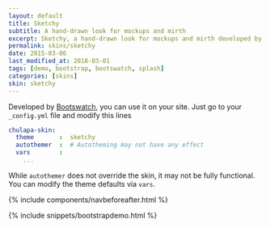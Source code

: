 ```yaml
---
layout: default
title: Sketchy
subtitle: A hand-drawn look for mockups and mirth
excerpt: Sketchy, a hand-drawn look for mockups and mirth developed by Bootswatch.
permalink: skins/sketchy
date: 2015-03-06
last_modified_at: 2018-03-01
tags: [demo, bootstrap, bootswatch, splash]
categories: [skins]
skin: sketchy
---
```



Developed by [Bootswatch](https://bootswatch.com/), you can use it on your site. Just go to your `_config.yml` file and modify this lines

```yaml
chulapa-skin: 
  theme       :  sketchy
  autothemer  :  # Autotheming may not have any effect
  vars        :    
    ...
```


While `autothemer` does not override the skin, it may not be fully functional. You can modify the theme defaults via `vars`.



{% include components/navbeforeafter.html %}


{% include snippets/bootstrapdemo.html  %}
